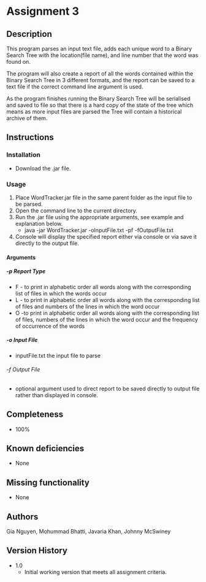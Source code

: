 # Assignment 3

## Description

This program parses an input text file, adds each unique word to a 
Binary Search Tree with the location(file name), and line number that
the word was found on.

The program will also create a report of all the words contained 
within the Binary Search Tree in 3 different formats, and the report
can be saved to a text file if the correct command line argument
is used.

As the program finishes running the Binary Search Tree will be serialised and saved to file so that there is a hard copy of the state
of the tree which means as more input files are parsed the Tree will 
contain a historical archive of them.

## Instructions

### Installation

* Download the .jar file.

### Usage

1. Place WordTracker.jar file in the same parent folder as the input file to be parsed.
2. Open the command line to the current directory.
3. Run the .jar file using the appropriate arguments, see example and explanation below.
	* java -jar WordTracker.jar -oInputFile.txt -pf -fOutputFile.txt
4. Console will display the specified report either via console or 
via save it directly to the output file.

#### Arguments

##### -p Report Type
- F - to print in alphabetic order all words along with the corresponding list of files in which the words occur
- L - to print in alphabetic order all words along with the corresponding list of files and numbers of the lines in which the word occur
- O -to print in alphabetic order all words along with the corresponding list of files, numbers of the lines in which the word occur and the frequency of occurrence of the words

##### -o Input File
- inputFile.txt the input file to parse
	
###### -f Output File
- optional argument used to direct report to be saved directly to	output file rather than displayed in console.

## Completeness

* 100%

## Known deficiencies

* None

## Missing functionality

* None

## Authors

Gia Nguyen, Mohummad Bhatti, Javaria Khan, Johnny McSwiney

## Version History

* 1.0
    * Initial working version that meets all assignment criteria.
